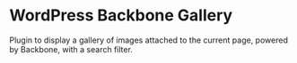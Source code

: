 # WordPress Backbone Gallery

Plugin to display a gallery of images attached to the current page, powered by Backbone, with a search filter.

